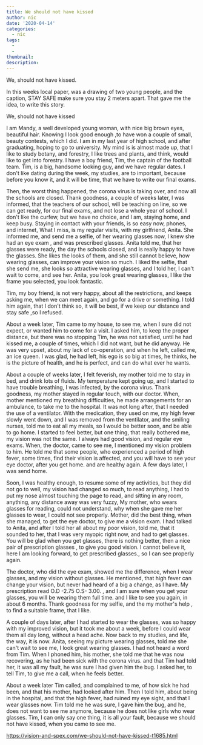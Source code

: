 ```yaml
---
title: We should not have kissed
author: nic
date: '2020-04-14'
categories:
  - nic
tags:
  - 
  - 
thumbnail: 
description: 
---
```


We, should not have kissed.


In this weeks local paper, was a drawing of two young people, and the caption, STAY SAFE make sure you stay 2 meters apart.
That gave me the idea, to write this story.


We, should not have kissed


I am Mandy, a well developed young woman, with nice big brown eyes, beautiful hair. 
Knowing I look good enough ,to have won a couple of small, beauty contests, which I did. 
I am in my last year of high school, and after graduating, hoping to go to university.
My mind is is almost made up, that I like to study botany, and forestry, I like trees and plants, and think, would like to get into forestry.
I have a boy friend, Tim, the captain of the football team.
Tim, is a big, handsome looking guy, and we have regular dates.
I don't like dating during the week, my studies, are to important, because before you know it, and it will be time, that we have to write our final exams.


Then, the worst thing happened, the corona virus is taking over, and now all the schools are closed.
Thank goodness, a couple of weeks later, I was informed, that the teachers of our school, will be teaching on line, so we can get ready, for our final exams, and not lose a whole year of school.
I don't like the curfew, but we have no choice, and I am, staying home, and keep busy.
Staying in contact with your friends, is so easy now, phones, and internet, 
What I miss, is my regular visits, with my girlfriend, Anita.
She informed me, and send me a selfie, of her wearing glasses now, I knew she had an eye exam , and was prescribed glasses.
Anita told me, that her glasses were ready, the day the schools closed, and is really happy to have the glasses.
She likes the looks of them, and she still cannot believe, how wearing glasses, can improve your vision so much.
I liked the selfie, that she send me, she looks so attractive wearing glasses, and I told her, I can't wait to come, and see her.
Anita, you look great wearing glasses, I like the frame you selected, you look fantastic.


Tim, my boy friend, is not very happy, about all the restrictions, and keeps asking me, when we can meet again, and go for a drive or something. 
I told him again, that I don't think so, it will be best, if we keep our distance and stay safe ,so I refused.


About a week later, Tim came to my house, to see me, when I sure did not expect, or wanted him to come for a visit.
I asked him, to keep the proper distance, but there was no stopping Tim, he was not satisfied, until he had kissed me, a couple of times, which I did not want, but he did anyway.
He was very upset, about my lack of co-operation, and when he left, called me, an ice queen.
I was glad, he had left, his ego is so big at times, he thinks, he is the picture of health, and he is perfect, and can do what ever he wants.


About a couple of weeks later, I felt feverish, my mother told me to stay in bed, and drink lots of fluids.
My temperature kept going up, and I started to have trouble breathing, I was infected, by the corona virus.
Thank goodness, my mother stayed in regular touch, with our doctor.
When, mother mentioned my breathing difficulties, he made arrangements for an ambulance, to take me to the hospital.
It was not long after, that I needed the use of a ventilator.
With the medication, they used on me, my high fever slowly went down, and I was removed from the ventilator, and the smiling nurses, told me to eat all my meals, so I would be better soon, and be able to go home.
I started to feel better, but one thing, that really bothered me, my vision was not the same.
I always had good vision, and regular eye exams.
When, the doctor, came to see me, I mentioned my vision problem to him. 
He told me that some people, who experienced a period of high fever, 
some times, find their vision is affected, and you will have to see your eye doctor, after you get home. and are healthy again. 
A few days later, I was send home.


Soon, I was healthy enough, to resume some of my activities, but they did not go to well, my vision had changed so much, to read anything, I had to put my nose almost touching the page to read, and sitting in any room, anything, any distance away was very fuzzy,
My mother, who wears glasses for reading, could not understand, why when she gave me her glasses to wear, I could not see properly. 
Mother, did the best thing, when she managed, to get the eye doctor, to give me a vision exam.
I had talked to Anita, and after I told her all about my poor vision, told me, that it sounded to her, that I was very myopic right now, and had to get glasses.
You will be glad when you get glasses, there is nothing better, then a nice pair of prescription glasses , to give you good vision.
I cannot believe it, here I am looking forward, to get prescribed glasses., so I can see properly again.


The doctor, who did the eye exam, showed me the difference, when I wear glasses, and my vision without glasses.
He mentioned, that high fever can change your vision, but never had heard of a big a change, as I have.
My prescription read O.D -2.75 O.S- 3.00. , and I am sure when you get your glasses, you will be wearing them full time. and I like to see you again, in about 6 months.
Thank goodness for my selfie, and the my mother's help , to find a suitable frame, that I like.


A couple of days later, after I had started to wear the glasses, was so happy with my improved vision, but it took me about a week, before I could wear them all day long, without a head ache.
Now back to my studies, and life, the way, it is now.
Anita, seeing my picture wearing glasses, told me she can't wait to see me, I look great wearing glasses.
I had not heard a word from Tim.
When I phoned him, his mother, she told me that he was now recovering, as he had been sick with the corona virus. and that Tim had told her, it was all my fault, he was sure I had given him the bug.
I asked her, to tell Tim, to give me a call, when he feels better.


About a week later Tim called, and complained to me, of how sick he had been, and that his mother, had looked after him.
Then I told him, about being in the hospital, and that the high fever, had ruined my eye sight, and that I wear glasses now.
Tim told me he was sure, I gave him the bug, and he, does not want to see me anymore, because he does not like girls who wear glasses.
Tim, I can only say one thing, it is all your fault, because we should not have kissed, when you came to see me.

https://vision-and-spex.com/we-should-not-have-kissed-t1685.html
